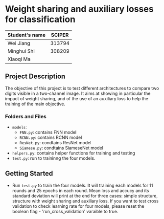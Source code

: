 # Weight sharing and auxiliary losses for classification
| Student's name | SCIPER |
| -------------- | ------ |
| Wei Jiang | 313794  |
| Minghui Shi | 308209 |
| Xiaoqi Ma | |

## Project Description
The objective of this project is to test different architectures to compare two digits visible in a two-channel image. It aims at showing in particular the impact of weight sharing, and of the use of an auxiliary loss to help the training of the main objective.


### Folders and Files
- `models`:
  - `FNN.py`: contains FNN model
  - `RCNN.py`: contains RCNN model
  - `ResNet.py`: condtains ResNet model
  - `Siamese.py`: condtains SiameseNet model
- `helpers.py`: contains helper functions for training and testing
- `test.py`: run to traininng the four models. 

  
## Getting Started
- Run `test.py` to train the four models. It will training each models for 11 rounds and 25 epochs in each round. Mean loss and accucy and its standard deviation will print at the end for three cases: simple structure, structure with weight sharing and auxiliary loss. If you want to test cross validation to check learning rate for four models, please reset the boolean flag - 'run_cross_validation' varaible to true. 

